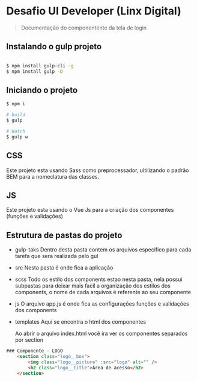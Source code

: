 # Desafio UI Developer (Linx Digital)

> Documentação do componentente da tela de login

## Instalando o gulp projeto

```sh

$ npm install gulp-cli -g
$ npm install gulp -D

```

## Iniciando o projeto

```sh
$ npm i

# build
$ gulp

# Watch
$ gulp w
```

## CSS

Este projeto esta usando Sass como preprocessador, ultilizando o padrão BEM para a nomeclatura das classes.

## JS

Este projeto esta usando o Vue Js para a criação dos componentes (funções e validações)


## Estrutura de pastas do projeto

- gulp-taks
    Dentro desta pasta contem os arquivos especifico para cada tarefa que sera realizada pelo gul

- src
    Nesta pasta é onde fica a aplicação

- scss
    Todo os estilo dos components estao nesta pasta, nela possui subpastas para deixar mais facil a organização dos estilos dos components, o nome de cada arquivos é referente ao seu componente

- js
    O arquivo app.js é onde fica as configurações funções e validações dos components

- templates
    Aqui se encontra o html dos componentes

    Ao abrir o arquivo index.html você ira ver os componentes separados por section
    
```html
### Componente - LOGO
    <section class="logo__box">
        <img class="logo__picture" :src="logo" alt="" />
        <h2 class="logo__title">Área de acesso</h2>
    </section>
```
